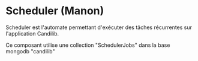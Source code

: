 # Scheduler (Manon)

Scheduler est l'automate permettant d'exécuter des tâches récurrentes sur l'application Candilib.

Ce composant utilise une collection "SchedulerJobs" dans la base mongodb "candilib"
